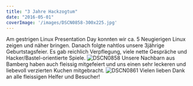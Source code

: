 ```yaml
---
title: "3 Jahre Hackzogtum"
date: "2016-05-01"
coverImage: '/images/DSCN0858-300x225.jpg'
---
```


Am gestrigen Linux Presentation Day konnten wir ca. 5 Neugierigen Linux zeigen und näher bringen. Danach folgte nahtlos unsere 3jährige Geburtstagsfeier. Es gab reichlich Verpflegung, viele nette Gespräche und Hacker/Bastel-orientierte Spiele. ![DSCN0858](/images/DSCN0858-300x225.jpg) Unsere Nachbarn aus Bamberg haben auch fleissig mitgefeiert und uns einen sehr leckeren und liebevoll verzierten Kuchen mitgebracht. ![DSCN0861](/images/DSCN0861-300x225.jpg) Vielen lieben Dank an alle fleissigen Helfer und Besucher!
